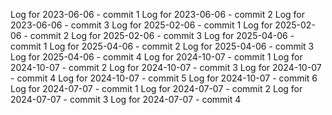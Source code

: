 Log for 2023-06-06 - commit 1
Log for 2023-06-06 - commit 2
Log for 2023-06-06 - commit 3
Log for 2025-02-06 - commit 1
Log for 2025-02-06 - commit 2
Log for 2025-02-06 - commit 3
Log for 2025-04-06 - commit 1
Log for 2025-04-06 - commit 2
Log for 2025-04-06 - commit 3
Log for 2025-04-06 - commit 4
Log for 2024-10-07 - commit 1
Log for 2024-10-07 - commit 2
Log for 2024-10-07 - commit 3
Log for 2024-10-07 - commit 4
Log for 2024-10-07 - commit 5
Log for 2024-10-07 - commit 6
Log for 2024-07-07 - commit 1
Log for 2024-07-07 - commit 2
Log for 2024-07-07 - commit 3
Log for 2024-07-07 - commit 4
